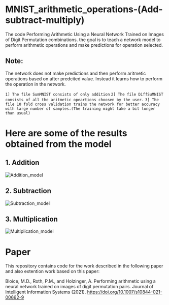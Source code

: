 # MNIST_arithmetic_operations-(Add-subtract-multiply)

The code Performing Arithmetic Using a Neural Network Trained on Images of Digit Permutation combinations.
the goal is to teach a network model to perform arithmetic operations and make predictions for operation selected.

## Note:
The network does not make predictions and then perform aritmetic operations based on after predcited value. Instead it learns how to perform the operation in the network.

```1] The file SumMNIST consists of only addition```
```2] The file DiffSuMNIST consists of all the aritmetic opeartions choosen by the user.```
```3] The file 10 fold cross validation trains the network for better accuracy with large number of samples.(The training might take a bit longer than usual)```

# Here are some of the results obtained from the model
## 1. Addition

![Addition_model](figures/addition.png "Addition")

## 2. Subtraction

![Subtraction_model](figures/subtraction.png "subtraction")

## 3. Multiplication

![Multiplication_model](figures/multiplication.png "Multiplication")


# Paper
This repository contains code for the work described in the following paper and also extention work based on this paper:

Bloice, M.D., Roth, P.M., and Holzinger, A. Performing arithmetic using a neural network trained on images of digit permutation pairs. Journal of Intelligent Information Systems (2021). https://doi.org/10.1007/s10844-021-00662-9
